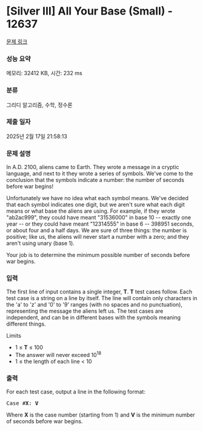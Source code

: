 # [Silver III] All Your Base (Small) - 12637 

[문제 링크](https://www.acmicpc.net/problem/12637) 

### 성능 요약

메모리: 32412 KB, 시간: 232 ms

### 분류

그리디 알고리즘, 수학, 정수론

### 제출 일자

2025년 2월 17일 21:58:13

### 문제 설명

<p>In A.D. 2100, aliens came to Earth. They wrote a message in a cryptic language, and next to it they wrote a series of symbols. We've come to the conclusion that the symbols indicate a number: the number of seconds before war begins!</p>

<p>Unfortunately we have no idea what each symbol means. We've decided that each symbol indicates one digit, but we aren't sure what each digit means or what base the aliens are using. For example, if they wrote "ab2ac999", they could have meant "31536000" in base 10 -- exactly one year -- or they could have meant "12314555" in base 6 -- 398951 seconds, or about four and a half days. We are sure of three things: the number is positive; like us, the aliens will never start a number with a zero; and they aren't using unary (base 1).</p>

<p>Your job is to determine the minimum possible number of seconds before war begins.</p>

### 입력 

 <p>The first line of input contains a single integer, <strong>T</strong>. <strong>T</strong> test cases follow. Each test case is a string on a line by itself. The line will contain only characters in the 'a' to 'z' and '0' to '9' ranges (with no spaces and no punctuation), representing the message the aliens left us. The test cases are independent, and can be in different bases with the symbols meaning different things.</p>

<p>Limits</p>

<ul>
	<li>1 ≤ <strong>T</strong> ≤ 100</li>
	<li>The answer will never exceed 10<sup>18</sup></li>
	<li>1 ≤ the length of each line < 10</li>
</ul>

### 출력 

 <p>For each test case, output a line in the following format: </p>

<pre>Case #<strong>X</strong>: <strong>V</strong></pre>

<p>Where <strong>X</strong> is the case number (starting from 1) and <strong>V</strong> is the minimum number of seconds before war begins.</p>

